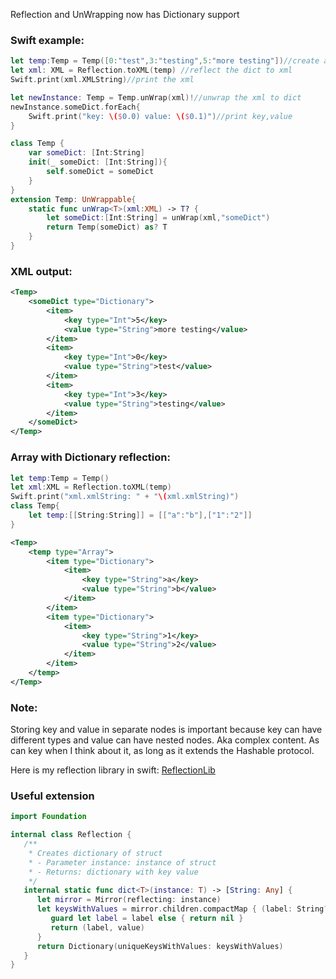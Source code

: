 Reflection and UnWrapping now has Dictionary support <!--more-->

### Swift example:

```swift
let temp:Temp = Temp([0:"test",3:"testing",5:"more testing"])//create a dict
let xml: XML = Reflection.toXML(temp) //reflect the dict to xml
Swift.print(xml.XMLString)//print the xml

let newInstance: Temp = Temp.unWrap(xml)!//unwrap the xml to dict
newInstance.someDict.forEach{
    Swift.print("key: \($0.0) value: \($0.1)")//print key,value
}

class Temp {
    var someDict: [Int:String]
    init(_ someDict: [Int:String]){
        self.someDict = someDict
    }
}
extension Temp: UnWrappable{
    static func unWrap<T>(xml:XML) -> T? {
        let someDict:[Int:String] = unWrap(xml,"someDict")
        return Temp(someDict) as? T
    }
}
```

### XML output:

```xml
<Temp>
	<someDict type="Dictionary">
		<item>
			<key type="Int">5</key>
			<value type="String">more testing</value>
		</item>
		<item>
			<key type="Int">0</key>
			<value type="String">test</value>
		</item>
		<item>
			<key type="Int">3</key>
			<value type="String">testing</value>
		</item>
	</someDict>
</Temp>
```

### Array with Dictionary reflection:

```swift
let temp:Temp = Temp()
let xml:XML = Reflection.toXML(temp)
Swift.print("xml.xmlString: " + "\(xml.xmlString)")
class Temp{
    let temp:[[String:String]] = [["a":"b"],["1":"2"]]
}
```

```xml
<Temp>
	<temp type="Array">
		<item type="Dictionary">
			<item>
				<key type="String">a</key>
				<value type="String">b</value>
			</item>
		</item>
		<item type="Dictionary">
			<item>
				<key type="String">1</key>
				<value type="String">2</value>
			</item>
		</item>
	</temp>
</Temp>

```

### Note:
Storing key and value in separate nodes is important because key can have different types and value can have nested nodes. Aka complex content. As can key when I think about it, as long as it extends the Hashable protocol.


Here is my reflection library in swift: [ReflectionLib](https://github.com/gitsync/ReflectionLib)


### Useful extension
```swift
import Foundation

internal class Reflection {
   /**
    * Creates dictionary of struct
    * - Parameter instance: instance of struct
    * - Returns: dictionary with key value
    */
   internal static func dict<T>(instance: T) -> [String: Any] {
      let mirror = Mirror(reflecting: instance)
      let keysWithValues = mirror.children.compactMap { (label: String?, value: Any) -> (String, Any)? in
         guard let label = label else { return nil }
         return (label, value)
      }
      return Dictionary(uniqueKeysWithValues: keysWithValues)
   }
}

```
